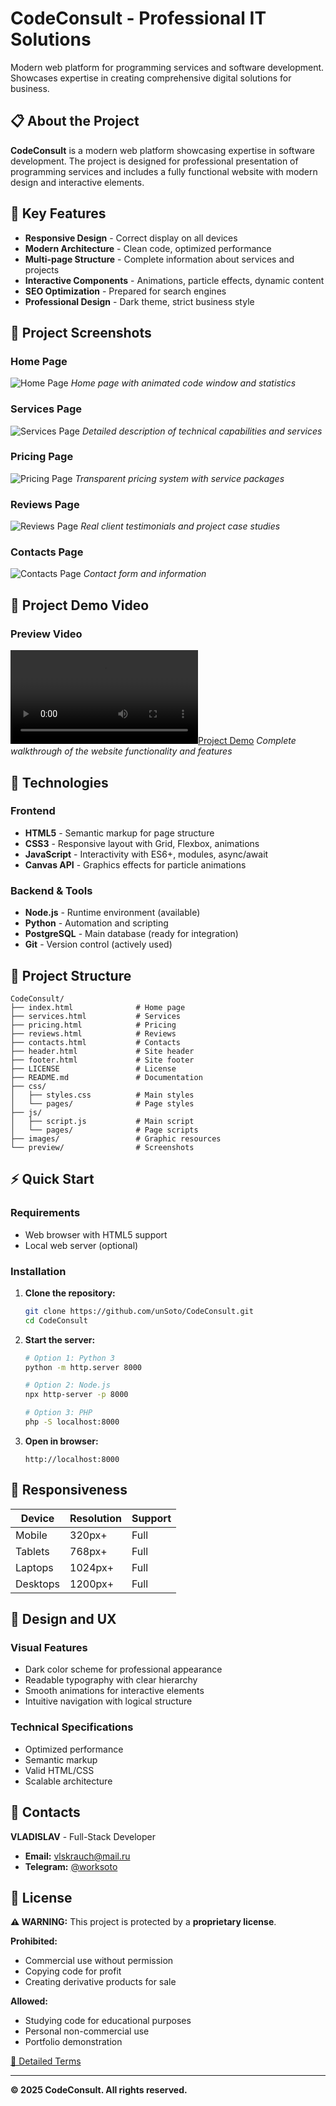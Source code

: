 # CodeConsult - Professional IT Solutions

Modern web platform for programming services and software development. Showcases expertise in creating comprehensive digital solutions for business.

## 📋 About the Project

**CodeConsult** is a modern web platform showcasing expertise in software development. The project is designed for professional presentation of programming services and includes a fully functional website with modern design and interactive elements.

## 🎯 Key Features

- **Responsive Design** - Correct display on all devices
- **Modern Architecture** - Clean code, optimized performance
- **Multi-page Structure** - Complete information about services and projects
- **Interactive Components** - Animations, particle effects, dynamic content
- **SEO Optimization** - Prepared for search engines
- **Professional Design** - Dark theme, strict business style

## 📸 Project Screenshots

### Home Page
![Home Page](preview/home.png)
*Home page with animated code window and statistics*

### Services Page
![Services Page](preview/services.png)
*Detailed description of technical capabilities and services*

### Pricing Page
![Pricing Page](preview/pricing.png)
*Transparent pricing system with service packages*

### Reviews Page
![Reviews Page](preview/reviews.png)
*Real client testimonials and project case studies*

### Contacts Page
![Contacts Page](preview/contacts.png)
*Contact form and information*

## 🎥 Project Demo Video

### Preview Video
[![Project Demo](preview/2025-09-23%2014-24-26.mp4)](preview/2025-09-23%2014-24-26.mp4)
*Complete walkthrough of the website functionality and features*

## 🚀 Technologies

### Frontend
- **HTML5** - Semantic markup for page structure
- **CSS3** - Responsive layout with Grid, Flexbox, animations
- **JavaScript** - Interactivity with ES6+, modules, async/await
- **Canvas API** - Graphics effects for particle animations

### Backend & Tools
- **Node.js** - Runtime environment (available)
- **Python** - Automation and scripting
- **PostgreSQL** - Main database (ready for integration)
- **Git** - Version control (actively used)

## 📁 Project Structure

```
CodeConsult/
├── index.html              # Home page
├── services.html           # Services
├── pricing.html            # Pricing
├── reviews.html            # Reviews
├── contacts.html           # Contacts
├── header.html             # Site header
├── footer.html             # Site footer
├── LICENSE                 # License
├── README.md               # Documentation
├── css/
│   ├── styles.css          # Main styles
│   └── pages/              # Page styles
├── js/
│   ├── script.js           # Main script
│   └── pages/              # Page scripts
├── images/                 # Graphic resources
└── preview/                # Screenshots
```

## ⚡ Quick Start

### Requirements
- Web browser with HTML5 support
- Local web server (optional)

### Installation

1. **Clone the repository:**
   ```bash
   git clone https://github.com/unSoto/CodeConsult.git
   cd CodeConsult
   ```

2. **Start the server:**
   ```bash
   # Option 1: Python 3
   python -m http.server 8000

   # Option 2: Node.js
   npx http-server -p 8000

   # Option 3: PHP
   php -S localhost:8000
   ```

3. **Open in browser:**
   ```
   http://localhost:8000
   ```

## 📱 Responsiveness

| Device | Resolution | Support |
|--------|------------|---------|
| Mobile | 320px+ | Full |
| Tablets | 768px+ | Full |
| Laptops | 1024px+ | Full |
| Desktops | 1200px+ | Full |

## 🎨 Design and UX

### Visual Features
- Dark color scheme for professional appearance
- Readable typography with clear hierarchy
- Smooth animations for interactive elements
- Intuitive navigation with logical structure

### Technical Specifications
- Optimized performance
- Semantic markup
- Valid HTML/CSS
- Scalable architecture

## 🤝 Contacts

**VLADISLAV** - Full-Stack Developer

- **Email:** [vlskrauch@mail.ru](mailto:vlskrauch@mail.ru)
- **Telegram:** [@worksoto](https://t.me/worksoto)

## 📜 License

**⚠️ WARNING:** This project is protected by a **proprietary license**.

**Prohibited:**
- Commercial use without permission
- Copying code for profit
- Creating derivative products for sale

**Allowed:**
- Studying code for educational purposes
- Personal non-commercial use
- Portfolio demonstration

[📄 Detailed Terms](LICENSE)

---

**© 2025 CodeConsult. All rights reserved.**
